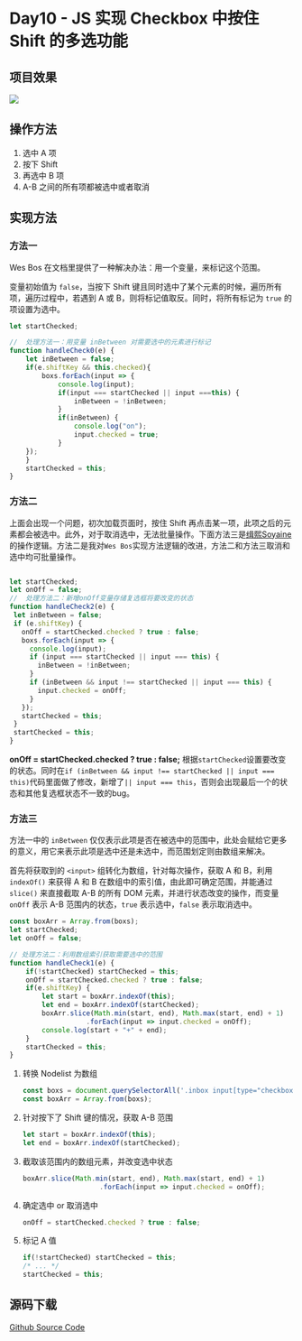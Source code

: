 # Day10 - JS 实现 Checkbox 中按住 Shift 的多选功能

## 项目效果

![](http://om1c35wrq.bkt.clouddn.com/day10-1.gif)

## 操作方法

1. 选中 A 项
2. 按下 Shift
3. 再选中 B 项
4. A-B 之间的所有项都被选中或者取消


## 实现方法

### 方法一

Wes Bos 在文档里提供了一种解决办法：用一个变量，来标记这个范围。

变量初始值为 `false`，当按下 Shift 键且同时选中了某个元素的时候，遍历所有项，遍历过程中，若遇到 A 或 B，则将标记值取反。同时，将所有标记为 `true` 的项设置为选中。

```js
let startChecked;

//	处理方法一：用变量 inBetween 对需要选中的元素进行标记
function handleCheck0(e) {
	let inBetween = false;
	if(e.shiftKey && this.checked){
		boxs.forEach(input => {
			console.log(input);
			if(input === startChecked || input ===this) {
				inBetween = !inBetween;
			}
			if(inBetween) {
				console.log("on");
				input.checked = true;
			}
	});
	}
	startChecked = this;
}
```
 

### 方法二

上面会出现一个问题，初次加载页面时，按住 Shift 再点击某一项，此项之后的元素都会被选中。此外，对于取消选中，无法批量操作。下面方法三是[缉熙Soyaine](https://github.com/soyaine) 的操作逻辑。方法二是我对`Wes Bos`实现方法逻辑的改进，方法二和方法三取消和选中均可批量操作。

```js

let startChecked;
let onOff = false;
//	处理方法二：新增onOff变量存储复选框将要改变的状态
function handleCheck2(e) {
 let inBetween = false;
 if (e.shiftKey) {
   onOff = startChecked.checked ? true : false;
   boxs.forEach(input => {
     console.log(input);
     if (input === startChecked || input === this) {
       inBetween = !inBetween;
     }
     if (inBetween && input !== startChecked || input === this) {
       input.checked = onOff;
     }
   });
   startChecked = this;
 }
 startChecked = this;
}
```

**onOff = startChecked.checked ? true : false;** 根据`startChecked`设置要改变的状态。同时在`if (inBetween && input !== startChecked || input === this)`代码里面做了修改，新增了`|| input === this`，否则会出现最后一个的状态和其他复选框状态不一致的bug。


### 方法三

方法一中的 `inBetween` 仅仅表示此项是否在被选中的范围中，此处会赋给它更多的意义，用它来表示此项是选中还是未选中，而范围划定则由数组来解决。

首先将获取到的 `<input>` 组转化为数组，针对每次操作，获取 A 和 B，利用 `indexOf()` 来获得 A 和 B 在数组中的索引值，由此即可确定范围，并能通过 `slice()` 来直接截取 A-B 的所有 DOM 元素，并进行状态改变的操作，而变量 `onOff` 表示 A-B 范围内的状态，`true` 表示选中，`false` 表示取消选中。


```js
const boxArr = Array.from(boxs);
let startChecked;
let onOff = false;

// 处理方法二：利用数组索引获取需要选中的范围
function handleCheck1(e) {
	if(!startChecked) startChecked = this;
	onOff = startChecked.checked ? true : false;
	if(e.shiftKey) {
		let start = boxArr.indexOf(this);
		let end = boxArr.indexOf(startChecked);
		boxArr.slice(Math.min(start, end), Math.max(start, end) + 1)
		           .forEach(input => input.checked = onOff);
		console.log(start + "+" + end);
	}
	startChecked = this;
}
```


1. 转换 Nodelist 为数组  

	```js
	const boxs = document.querySelectorAll('.inbox input[type="checkbox"]');
	const boxArr = Array.from(boxs);
	````
	
2. 针对按下了 Shift 键的情况，获取 A-B 范围  

	```js
	let start = boxArr.indexOf(this);
	let end = boxArr.indexOf(startChecked);
	```
	
3. 截取该范围内的数组元素，并改变选中状态  

	```js
	boxArr.slice(Math.min(start, end), Math.max(start, end) + 1)
					   .forEach(input => input.checked = onOff);
	```
	
4. 确定选中 or 取消选中    

	```js
	onOff = startChecked.checked ? true : false;
	```
	
5. 标记 A 值    
 
	```js
	if(!startChecked) startChecked = this;
	/* ... */
	startChecked = this;
	```
	
## 源码下载

[Github Source Code](https://github.com/liyuechun/JavaScript30-liyuechun)







